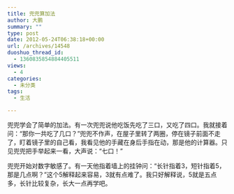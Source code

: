```yaml
---
title: 兜兜算加法
author: 大鹏
summary: ""
type: post
date: 2012-05-24T06:38:18+00:00
url: /archives/14548
duoshuo_thread_id:
  - 1360835854884405511
views:
  - 4
categories:
  - 未分类
tags:
  - 生活

---
```

兜兜学会了简单的加法。有一次兜兜说他吃饭先吃了三口，又吃了四口。我就接着问：“那你一共吃了几口？”兜兜不作声，在屋子里转了两圈，停在镜子前面不走了，盯着镜子里的自己看，我看见他的手藏在身后手指在动，那是他的计算器。只见兜兜把手举起来一看，大声说：“七口！”
  
兜兜开始对数字敏感了。有一天他指着墙上的挂钟问：“长针指着3，短针指着5，那是几点啊？”这个5解释起来容易，3就有点难了。我只好解释说，5就是五点多，长针比较复杂，长大一点再学吧。
